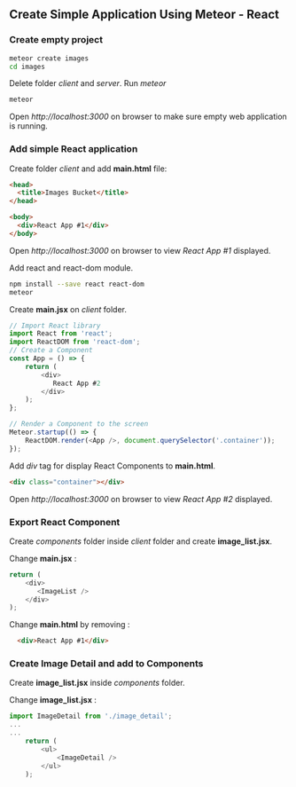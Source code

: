 ## Create Simple Application Using Meteor - React

### Create empty project  
```bash
meteor create images
cd images
```  
Delete folder _client_ and _server_. Run _meteor_
```bash
meteor
```
Open _http://localhost:3000_ on browser to make sure empty web application is running.

### Add simple React application  
Create folder _client_ and add **main.html** file:
```html
<head>
  <title>Images Bucket</title>
</head>

<body>
  <div>React App #1</div>
</body>
```
 Open _http://localhost:3000_ on browser to view _React App #1_ displayed.
 
 Add react and react-dom module.
 ```bash
 npm install --save react react-dom
 meteor
 ``` 
 Create **main.jsx** on _client_ folder.
 ```js
 // Import React library
import React from 'react';
import ReactDOM from 'react-dom';
 // Create a Component
 const App = () => {
     return (
         <div>
            React App #2
         </div>
     );
 };

 // Render a Component to the screen
 Meteor.startup(() => {
     ReactDOM.render(<App />, document.querySelector('.container'));
 });
 ```
 Add _div_ tag for display React Components to **main.html**.
 ```html
 <div class="container"></div>
 ``` 
 Open _http://localhost:3000_ on browser to view _React App #2_ displayed.
 
### Export React Component  
Create _components_ folder inside _client_ folder and create **image_list.jsx**.

Change **main.jsx** :
```javascript
return (
    <div>
       <ImageList />
    </div>
);
```
Change **main.html** by removing :
```html
  <div>React App #1</div>
```
### Create Image Detail and add to Components  
Create **image_list.jsx** inside _components_ folder.

Change **image_list.jsx** :
```js
import ImageDetail from './image_detail';
...
...
    return (
        <ul>
            <ImageDetail />
        </ul>
    );
``` 
